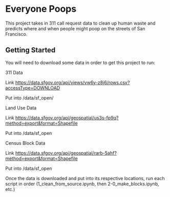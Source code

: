 # Everyone Poops
This project takes in 311 call request data to clean up human waste and predicts where and when people might poop on the streets of San Francisco.

## Getting Started
You will need to download some data in order to get this project to run:

311 Data

Link
https://data.sfgov.org/api/views/vw6y-z8j6/rows.csv?accessType=DOWNLOAD

Put into
/data/sf_open/

Land Use Data

Link
https://data.sfgov.org/api/geospatial/us3s-fp9q?method=export&format=Shapefile

Put into
/data/sf_open

Census Block Data

Link
https://data.sfgov.org/api/geospatial/rarb-5ahf?method=export&format=Shapefile

Put into
/data/sf_open

Once the data is downloaded and put into its respective locations, run each script in order (1_clean_from_source.ipynb, then 2-0_make_blocks.ipynb, etc.)
